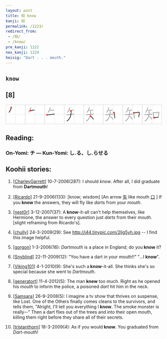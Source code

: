 ```yaml
---
layout: post
title: 知 know
kanji: 知
permalink: /1223/
redirect_from:
 - /知/
 - /know/
pre_kanji: 1222
nex_kanji: 1224
heisig: "Dart . . . mouth."
---
```


## `know`

## [8]

<div class="stroke"><img src="../images/E79FA5.png" /></div>

## Reading:

### On-Yomi: チ &mdash; Kun-Yomi: し.る、し.らせる

## Koohii stories:

1) [<a href="http://kanji.koohii.com/profile/CharleyGarrett">CharleyGarrett</a>] 10-7-2006(287): I should <em>know</em>. After all, I did graduate from <strong>Dart</strong><strong>mouth</strong>! 

2) [<a href="http://kanji.koohii.com/profile/Ricardo">Ricardo</a>] 21-9-2006(133): [know; wisdom] [An arrow   <a href="http://jisho.org/kanji/details/矢">矢</a>   like mouth   <a href="http://jisho.org/kanji/details/口">口</a>  ] If you<strong> know</strong> the answers, they will fly like <em>dart</em>s from your <em>mouth</em>. 

3) [<a href="http://kanji.koohii.com/profile/nest0r">nest0r</a>] 3-12-2007(37): A<strong> know</strong>-it-all can&#039;t help themselves, like Hermione, the answer to every question just <em>darts</em> from their <em>mouth</em>. [slight reframing from Ricardo&#039;s]. 

4) [<a href="http://kanji.koohii.com/profile/chully">chully</a>] 24-3-2009(29): See <a href="http://i44.tinypic.com/2ljg5yh.jpg">http://i44.tinypic.com/2ljg5yh.jpg</a> -- I find this image helpful. 

5) [<a href="http://kanji.koohii.com/profile/gorgon">gorgon</a>] 1-3-2006(16): <em>Dartmouth</em> is a place in England; do you<strong> know</strong> it? 

6) [<a href="http://kanji.koohii.com/profile/Snyblind">Snyblind</a>] 22-11-2009(12): &quot;You have a dart in your mouth!!&quot; &quot;...I<strong> know</strong>&quot;. 

7) [<a href="http://kanji.koohii.com/profile/Viking101">Viking101</a>] 4-1-2010(9): She&#039;s such a<strong> know</strong>-it-all. She thinks she&#039;s so special because she went to <em>Dartmouth</em>. 

8) [<a href="http://kanji.koohii.com/profile/generatort">generatort</a>] 11-4-2012(5): The man <strong>knew</strong> too much. Right as he opened his <em>mouth</em> to inform the police, a poisoned <em>dart</em> hit him in the neck. 

9) [<a href="http://kanji.koohii.com/profile/Samsara">Samsara</a>] 26-9-2008(5): I imagine a tv show that thrives on suspense, like Lost. One of the Others finally comes cleans to the survivors, and tells them, &quot;Alright, I&#039;ll tell you everything I<strong> know</strong>. The smoke monster is really--&quot; Then a dart flies out of the trees and into their open mouth, killing them right before they share all of their secrets. 

10) [<a href="http://kanji.koohii.com/profile/tristanthorn">tristanthorn</a>] 18-3-2009(4): As if you would<strong> know</strong>. You graduated from <em>Dart</em>-<em>mouth</em>! 
